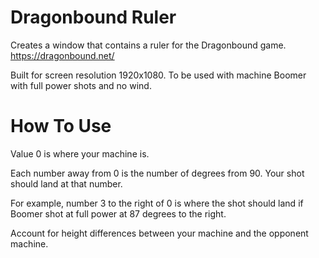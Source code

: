 # Dragonbound Ruler
Creates a window that contains a ruler for the Dragonbound game. 
https://dragonbound.net/

Built for screen resolution 1920x1080. To be used with machine Boomer with full power shots and no wind.

# How To Use
Value 0 is where your machine is.

Each number away from 0 is the number of degrees from 90. Your shot should land at that number.

For example, number 3 to the right of 0 is where the shot should land if Boomer shot at full power at 87 degrees to the right.

Account for height differences between your machine and the opponent machine.
